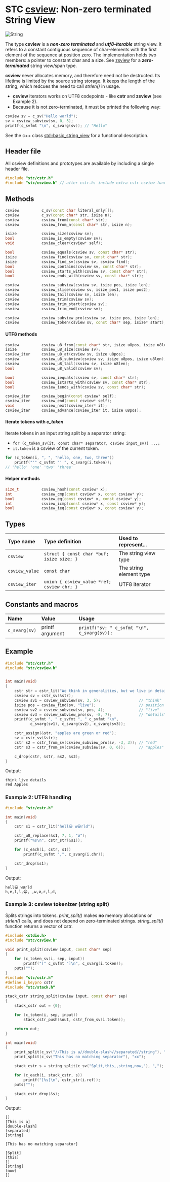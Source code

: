 # STC [csview](../include/stc/csview.h): Non-zero terminated String View
![String](pics/string.jpg)

The type **csview** is a ***non-zero terminated*** and ***utf8-iterable*** string view. It refers to a
constant contiguous sequence of char-elements with the first element of the sequence at position zero.
The implementation holds two members: a pointer to constant char and a size. See [zsview](zsview_api.md)
for a ***zero-terminated*** string view/span type.

**csview** never allocates memory, and therefore need not be destructed. Its lifetime is limited by the
source string storage. It keeps the length of the string, which redcues the need to call *strlen()* in
usage.

- **csview** iterators works on UTF8 codepoints - like **cstr** and **zsview** (see Example 2).
- Because it is not zero-terminated, it must be printed the following way:
```c++
csview sv = c_sv("Hello world");
sv = csview_subview(sv, 0, 5);
printf(c_svfmt "\n", c_svarg(sv)); // "Hello"
```

See the c++ class [std::basic_string_view](https://en.cppreference.com/w/cpp/string/basic_string_view)
for a functional description.

## Header file

All csview definitions and prototypes are available by including a single header file.

```c++
#include "stc/cstr.h"
#include "stc/csview.h" // after cstr.h: include extra cstr-csview functions
```
## Methods

```c++
csview          c_sv(const char literal_only[]);                        // from string literal only
csview          c_sv(const char* str, isize n);                         // from a const char* and length n
csview          csview_from(const char* str);                           // from const char* str
csview          csview_from_n(const char* str, isize n);                // alias for c_sv(str, n)

isize           csview_size(csview sv);
bool            csview_is_empty(csview sv);
void            csview_clear(csview* self);

bool            csview_equals(csview sv, const char* str);
isize           csview_find(csview sv, const char* str);
isize           csview_find_sv(csview sv, csview find);
bool            csview_contains(csview sv, const char* str);
bool            csview_starts_with(csview sv, const char* str);
bool            csview_ends_with(csview sv, const char* str);

csview          csview_subview(csview sv, isize pos, isize len);
csview          csview_slice(csview sv, isize pos1, isize pos2);
csview          csview_tail(csview sv, isize len);                      // span of the trailing len bytes
csview          csview_trim(csview sv);                                 // trim whitespace and ctrl-chars on both ends
csview          csview_trim_start(csview sv);                           // trim from start of view
csview          csview_trim_end(csview sv);                             // trim from end of view

csview          csview_subview_pro(csview sv, isize pos, isize len);    // negative pos count from end
csview          csview_token(csview sv, const char* sep, isize* start); // *start > sv.size after last token
```

#### UTF8 methods
```c++
csview          csview_u8_from(const char* str, isize u8pos, isize u8len); // construct csview with u8len runes
isize           csview_u8_size(csview sv);                              // number of utf8 runes
csview_iter     csview_u8_at(csview sv, isize u8pos);                   // get rune at rune position
csview          csview_u8_subview(csview sv, isize u8pos, isize u8len); // utf8 span
csview          csview_u8_tail(csview sv, isize u8len);                 // span of the trailing u8len runes.
bool            csview_u8_valid(csview sv);                             // check utf8 validity of sv

bool            csview_iequals(csview sv, const char* str);             // utf8 case-insensitive comparison
bool            csview_istarts_with(csview sv, const char* str);        // utf8 case-insensitive
bool            csview_iends_with(csview sv, const char* str);          // utf8 case-insensitive

csview_iter     csview_begin(const csview* self);                       // utf8 iteration
csview_iter     csview_end(const csview* self);
void            csview_next(csview_iter* it);                           // next utf8 codepoint
csview_iter     csview_advance(csview_iter it, isize u8pos);            // advance +/- codepoints
```

#### Iterate tokens with *c_token*

Iterate tokens in an input string split by a separator string:
- `for (c_token_sv(it, const char* separator, csview input_sv)) ...;`
- `it.token` is a csview of the current token.

```c++
for (c_token(i, ", ", "hello, one, two, three"))
    printf("'" c_svfmt "' ", c_svarg(i.token));
// 'hello' 'one' 'two' 'three'
```

#### Helper methods
```c++
size_t          csview_hash(const csview* x);
int             csview_cmp(const csview* x, const csview* y);
bool            csview_eq(const csview* x, const csview* y);
int             csview_icmp(const csview* x, const csview* y);
bool            csview_ieq(const csview* x, const csview* y);
```

## Types

| Type name       | Type definition                            | Used to represent...     |
|:----------------|:-------------------------------------------|:-------------------------|
| `csview`        | `struct { const char *buf; isize size; }` | The string view type   |
| `csview_value`  | `const char`                               | The string element type  |
| `csview_iter`   | `union { csview_value *ref; csview chr; }` | UTF8 iterator            |

## Constants and macros

| Name           | Value                | Usage                                        |
|:---------------|:---------------------|:---------------------------------------------|
| `c_svarg(sv)`  | printf argument      | `printf("sv: " c_svfmt "\n", c_svarg(sv));`         |

## Example
```c++
#include "stc/cstr.h"
#include "stc/csview.h"


int main(void)
{
    cstr str = cstr_lit("We think in generalities, but we live in details.");
    csview sv = cstr_sv(&str);
    csview sv1 = csview_subview(sv, 3, 5);                 // "think"
    isize pos = csview_find(sv, "live");                   // position of "live"
    csview sv2 = csview_subview(sv, pos, 4);               // "live"
    csview sv3 = csview_subview_pro(sv, -8, 7);            // "details"
    printf(c_svfmt ", " c_svfmt ", " c_svfmt "\n",
           c_svarg(sv1), c_svarg(sv2), c_svarg(sv3));

    cstr_assign(&str, "apples are green or red");
    sv = cstr_sv(&str);
    cstr s2 = cstr_from_sv(csview_subview_pro(sv, -3, 3)); // "red"
    cstr s3 = cstr_from_sv(csview_subview(sv, 0, 6));      // "apples"

    c_drop(cstr, &str, &s2, &s3);
}
```
Output:
```
think live details
red Apples
```

### Example 2: UTF8 handling
```c++
#include "stc/cstr.h"

int main(void)
{
    cstr s1 = cstr_lit("hell😀 w😀rld");

    cstr_u8_replace(&s1, 7, 1, "ø");
    printf("%s\n", cstr_str(&s1));

    for (c_each(i, cstr, s1))
        printf(c_svfmt ",", c_svarg(i.chr));

    cstr_drop(&s1);
}
```
Output:
```
hell😀 wørld
h,e,l,l,😀, ,w,ø,r,l,d,
```

### Example 3: csview tokenizer (string split)
Splits strings into tokens. *print_split()* makes **no** memory allocations or *strlen()* calls,
and does not depend on zero-terminated strings. *string_split()* function returns a vector of cstr.
```c++
#include <stdio.h>
#include "stc/csview.h"

void print_split(csview input, const char* sep)
{
    for (c_token_sv(i, sep, input))
        printf("[" c_svfmt "]\n", c_svarg(i.token));
    puts("");
}
#include "stc/cstr.h"
#define i_keypro cstr
#include "stc/stack.h"

stack_cstr string_split(csview input, const char* sep)
{
    stack_cstr out = {0};

    for (c_token(i, sep, input))
        stack_cstr_push(&out, cstr_from_sv(i.token));

    return out;
}

int main(void)
{
    print_split(c_sv("//This is a//double-slash//separated//string"), "//");
    print_split(c_sv("This has no matching separator"), "xx");

    stack_cstr s = string_split(c_sv("Split,this,,string,now,"), ",");

    for (c_each(i, stack_cstr, s))
        printf("[%s]\n", cstr_str(i.ref));
    puts("");

    stack_cstr_drop(&s);
}
```
Output:
```
[]
[This is a]
[double-slash]
[separated]
[string]

[This has no matching separator]

[Split]
[this]
[]
[string]
[now]
[]
```
